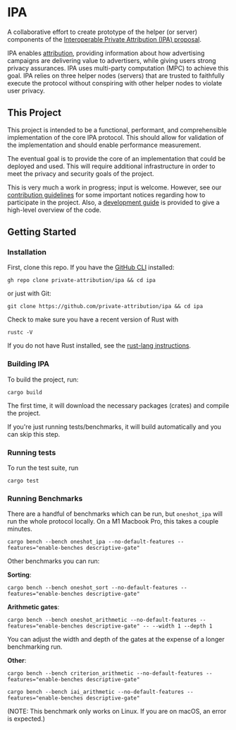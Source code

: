 # IPA

A collaborative effort to create prototype of the helper (or server) components
of the [Interoperable Private Attribution (IPA)
proposal](https://github.com/patcg-individual-drafts/ipa/).

IPA enables
[attribution](https://en.wikipedia.org/wiki/Attribution_(marketing)), providing
information about how advertising campaigns are delivering value to advertisers,
while giving users strong privacy assurances.  IPA uses multi-party computation
(MPC) to achieve this goal.  IPA relies on three helper nodes (servers) that are
trusted to faithfully execute the protocol without conspiring with other helper
nodes to violate user privacy.

## This Project

This project is intended to be a functional, performant, and comprehensible
implementation of the core IPA protocol.  This should allow for validation of
the implementation and should enable performance measurement.

The eventual goal is to provide the core of an implementation that could be
deployed and used.  This will require additional infrastructure in order to meet
the privacy and security goals of the project.

This is very much a work in progress; input is welcome.  However, see our
[contribution guidelines](./CONTRIBUTING.md) for some important notices
regarding how to participate in the project. Also, a [development guide](./DEVELOPMENT.md) 
is provided to give a high-level overview of the code.

## Getting Started

### Installation

First, clone this repo. If you have the [GitHub CLI](https://cli.github.com/manual/installation) installed:

```
gh repo clone private-attribution/ipa && cd ipa
```

or just with Git:

```
git clone https://github.com/private-attribution/ipa && cd ipa
```

Check to make sure you have a recent version of Rust with

```
rustc -V
```

If you do not have Rust installed, see the [rust-lang instructions](https://www.rust-lang.org/tools/install).

### Building IPA

To build the project, run:

```
cargo build
```

The first time, it will download the necessary packages (crates) and compile the project.

If you're just running tests/benchmarks, it will build automatically and you can skip this step.

### Running tests

To run the test suite, run

```
cargo test
```

### Running Benchmarks

There are a handful of benchmarks which can be run, but `oneshot_ipa` will run the whole protocol locally. On a M1 Macbook Pro, this takes a couple minutes.

```
cargo bench --bench oneshot_ipa --no-default-features --features="enable-benches descriptive-gate"
```

Other benchmarks you can run:

**Sorting**:
```
cargo bench --bench oneshot_sort --no-default-features --features="enable-benches descriptive-gate"
```

**Arithmetic gates**:
```
cargo bench --bench oneshot_arithmetic --no-default-features --features="enable-benches descriptive-gate" -- --width 1 --depth 1
```
You can adjust the width and depth of the gates at the expense of a longer benchmarking run.

**Other**:
```
cargo bench --bench criterion_arithmetic --no-default-features --features="enable-benches descriptive-gate"
```

```
cargo bench --bench iai_arithmetic --no-default-features --features="enable-benches descriptive-gate"
```
(NOTE: This benchmark only works on Linux. If you are on macOS, an error is expected.)
